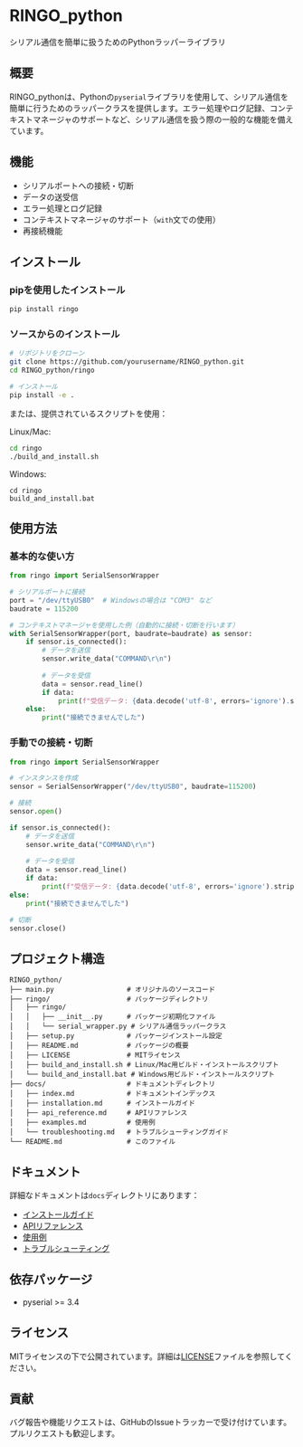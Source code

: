 # RINGO_python

シリアル通信を簡単に扱うためのPythonラッパーライブラリ

## 概要

RINGO_pythonは、Pythonの`pyserial`ライブラリを使用して、シリアル通信を簡単に行うためのラッパークラスを提供します。エラー処理やログ記録、コンテキストマネージャのサポートなど、シリアル通信を扱う際の一般的な機能を備えています。

## 機能

- シリアルポートへの接続・切断
- データの送受信
- エラー処理とログ記録
- コンテキストマネージャのサポート（`with`文での使用）
- 再接続機能

## インストール

### pipを使用したインストール

```bash
pip install ringo
```

### ソースからのインストール

```bash
# リポジトリをクローン
git clone https://github.com/yourusername/RINGO_python.git
cd RINGO_python/ringo

# インストール
pip install -e .
```

または、提供されているスクリプトを使用：

Linux/Mac:

```bash
cd ringo
./build_and_install.sh
```

Windows:

```
cd ringo
build_and_install.bat
```

## 使用方法

### 基本的な使い方

```python
from ringo import SerialSensorWrapper

# シリアルポートに接続
port = "/dev/ttyUSB0"  # Windowsの場合は "COM3" など
baudrate = 115200

# コンテキストマネージャを使用した例（自動的に接続・切断を行います）
with SerialSensorWrapper(port, baudrate=baudrate) as sensor:
    if sensor.is_connected():
        # データを送信
        sensor.write_data("COMMAND\r\n")
        
        # データを受信
        data = sensor.read_line()
        if data:
            print(f"受信データ: {data.decode('utf-8', errors='ignore').strip()}")
    else:
        print("接続できませんでした")
```

### 手動での接続・切断

```python
from ringo import SerialSensorWrapper

# インスタンスを作成
sensor = SerialSensorWrapper("/dev/ttyUSB0", baudrate=115200)

# 接続
sensor.open()

if sensor.is_connected():
    # データを送信
    sensor.write_data("COMMAND\r\n")
    
    # データを受信
    data = sensor.read_line()
    if data:
        print(f"受信データ: {data.decode('utf-8', errors='ignore').strip()}")
else:
    print("接続できませんでした")

# 切断
sensor.close()
```

## プロジェクト構造

```
RINGO_python/
├── main.py                  # オリジナルのソースコード
├── ringo/                   # パッケージディレクトリ
│   ├── ringo/
│   │   ├── __init__.py      # パッケージ初期化ファイル
│   │   └── serial_wrapper.py # シリアル通信ラッパークラス
│   ├── setup.py             # パッケージインストール設定
│   ├── README.md            # パッケージの概要
│   ├── LICENSE              # MITライセンス
│   ├── build_and_install.sh # Linux/Mac用ビルド・インストールスクリプト
│   └── build_and_install.bat # Windows用ビルド・インストールスクリプト
├── docs/                    # ドキュメントディレクトリ
│   ├── index.md             # ドキュメントインデックス
│   ├── installation.md      # インストールガイド
│   ├── api_reference.md     # APIリファレンス
│   ├── examples.md          # 使用例
│   └── troubleshooting.md   # トラブルシューティングガイド
└── README.md                # このファイル
```

## ドキュメント

詳細なドキュメントは`docs`ディレクトリにあります：

- [インストールガイド](docs/installation.md)
- [APIリファレンス](docs/api_reference.md)
- [使用例](docs/examples.md)
- [トラブルシューティング](docs/troubleshooting.md)

## 依存パッケージ

- pyserial >= 3.4

## ライセンス

MITライセンスの下で公開されています。詳細は[LICENSE](ringo/LICENSE)ファイルを参照してください。

## 貢献

バグ報告や機能リクエストは、GitHubのIssueトラッカーで受け付けています。
プルリクエストも歓迎します。
